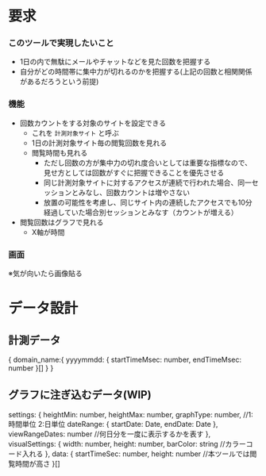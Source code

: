要求
==============================

### このツールで実現したいこと
* 1日の内で無駄にメールやチャットなどを見た回数を把握する
* 自分がどの時間帯に集中力が切れるのかを把握する(上記の回数と相関関係があるだろうという前提)

### 機能
* 回数カウントをする対象のサイトを設定できる
  * これを `計測対象サイト` と呼ぶ
  * 1日の計測対象サイト毎の閲覧回数を見れる
  * 閲覧時間も見れる
    * ただし回数の方が集中力の切れ度合いとしては重要な指標なので、見せ方としては回数がすぐに把握できることを優先させる
    * 同じ計測対象サイトに対するアクセスが連続で行われた場合、同一セッションとみなし、回数カウントは増やさない
    * 放置の可能性を考慮し、同じサイト内の連続したアクセスでも10分経過していた場合別セッションとみなす（カウントが増える）
* 閲覧回数はグラフで見れる
  * X軸が時間

### 画面
※気が向いたら画像貼る

データ設計
==============================

計測データ
------------------------------
{
  domain_name:{
    yyyymmdd: {
      startTimeMsec: number,
      endTimeMsec: number
    }[]
  }
}

グラフに注ぎ込むデータ(WIP)
------------------------------

settings: {
  heightMin: number,
  heightMax: number,
  graphType: number, //1:時間単位 2:日単位
  dateRange: {
    startDate: Date,
    endDate: Date
  },
  viewRangeDates: number //何日分を一度に表示するかを表す
},
visualSettings: {
  width: number,
  height: number,
  barColor: string //カラーコード入れる
},
data: {
  startTimeSec: number,
  height: number //本ツールでは閲覧時間が高さ
}[]

